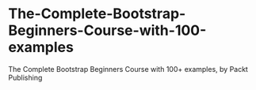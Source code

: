 


# The-Complete-Bootstrap-Beginners-Course-with-100-examples
The Complete Bootstrap Beginners Course with 100+ examples, by Packt Publishing
